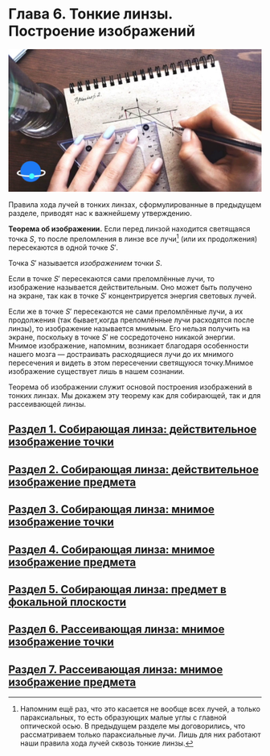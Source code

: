 # Глава 6. Тонкие линзы. Построение изображений
![2](/Photo/2.jpg)

Правила хода лучей в тонких линзах, сформулированные в предыдущем разделе, приводят нас к важнейшему утверждению.

**Теорема об изображении.** Если перед линзой находится светящаяся точка $S$, то после преломления в линзе все лучи[^1] (или их продолжения) пересекаются в одной точке $S'$.

Точка $S'$ называется _изображением_ точки $S$.

Если в точке $S'$ пересекаются сами преломлённые лучи, то изображение называется действительным. Оно может быть получено на экране, так как в точке $S'$ концентрируется энергия световых лучей.

Если же в точке $S'$ пересекаются не сами преломлённые лучи, а их продолжения (так бывает,когда преломлённые лучи расходятся после линзы), то изображение называется мнимым. Его нельзя получить на экране, поскольку в точке $S'$ не сосредоточено никакой энергии. Мнимое изображение, напомним, возникает благодаря особенности нашего мозга — достраивать расходящиеся лучи до их мнимого пересечения и видеть в этом пересечении светящуюся точку.Мнимое изображение существует лишь в нашем сознании.

Теорема об изображении служит основой построения изображений в тонких линзах. Мы докажем эту теорему как для собирающей, так и для рассеивающей линзы.
## [Раздел 1. Собирающая линза: действительное изображение точки](/Тонкие%20линзы.%20Построение%20изображений/Собирающая%20линза%3A%20действительное%20изображение%20точки.md)
## [Раздел 2. Собирающая линза: действительное изображение предмета](/Тонкие%20линзы.%20Построение%20изображений/Собирающая%20линза%3A%20действительное%20изображение%20предмета.md)
## [Раздел 3. Собирающая линза: мнимое изображение точки](/Тонкие%20линзы.%20Построение%20изображений/Собирающая%20линза%3A%20мнимое%20изображение%20точки.md)
## [Раздел 4. Собирающая линза: мнимое изображение предмета](/Тонкие%20линзы.%20Построение%20изображений/Собирающая%20линза%3A%20мнимое%20изображение%20предмета.md)
## [Раздел 5. Собирающая линза: предмет в фокальной плоскости](/Тонкие%20линзы.%20Построение%20изображений/Собирающая%20линза%3A%20предмет%20в%20фокальной%20плоскости.md)
## [Раздел 6. Рассеивающая линза: мнимое изображение точки](/Тонкие%20линзы.%20Построение%20изображений/Рассеивающая%20линза%3A%20мнимое%20изображение%20точки.md)
## [Раздел 7. Рассеивающая линза: мнимое изображение предмета](/Тонкие%20линзы.%20Построение%20изображений/Рассеивающая%20линза%3A%20мнимое%20изображение%20предмета.md)
[^1]:Напомним ещё раз, что это касается не вообще всех лучей, а только параксиальных, то есть образующих малые углы с главной оптической осью. В предыдущем разделе мы договорились, что рассматриваем только параксиальные лучи. Лишь для них работают наши правила хода лучей сквозь тонкие линзы.
